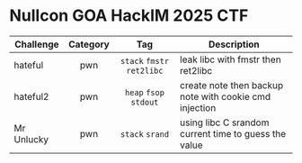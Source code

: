 # Nullcon GOA HackIM 2025 CTF

| Challenge | Category | Tag | Description | 
| --- | :---: | :---: | --- |
| hateful | pwn | `stack` `fmstr` `ret2libc` | leak libc with fmstr then ret2libc |
| hateful2 | pwn | `heap` `fsop` `stdout` | create note then backup note with cookie cmd injection |
| Mr Unlucky | pwn | `stack` `srand` | using libc C srandom current time to guess the value |
